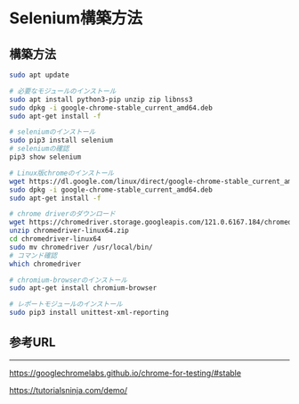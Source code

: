 # Selenium構築方法

## 構築方法

```bash
sudo apt update

# 必要なモジュールのインストール
sudo apt install python3-pip unzip zip libnss3
sudo dpkg -i google-chrome-stable_current_amd64.deb
sudo apt-get install -f

# seleniumのインストール
sudo pip3 install selenium
# seleniumの確認
pip3 show selenium

# Linux版chromeのインストール
wget https://dl.google.com/linux/direct/google-chrome-stable_current_amd64.deb
sudo dpkg -i google-chrome-stable_current_amd64.deb
sudo apt-get install -f

# chrome driverのダウンロード
wget https://chromedriver.storage.googleapis.com/121.0.6167.184/chromedriver_linux64.zip
unzip chromedriver-linux64.zip
cd chromedriver-linux64
sudo mv chromedriver /usr/local/bin/
# コマンド確認
which chromedriver

# chromium-browserのインストール
sudo apt-get install chromium-browser

# レポートモジュールのインストール
sudo pip3 install unittest-xml-reporting
```

## 参考URL
---

https://googlechromelabs.github.io/chrome-for-testing/#stable

https://tutorialsninja.com/demo/